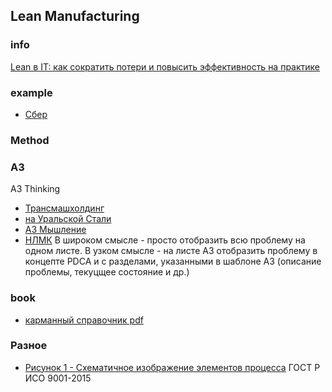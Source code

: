 
## Lean Manufacturing
### info
[Lean в IT: как сократить потери и повысить эффективность на практике](https://habr.com/ru/companies/sportmaster_lab/articles/921614/)

### example
- [Сбер](https://algoritminfo.ru/proizvodstvennaja-sistema-sberbanka-postojannoe-uluchshenie-klientskogo-opyta/)

### Method
### А3 
А3 Thinking
- [Трансмашхолдинг](https://up-pro.ru/library/production_management/systems/ispolzovanie-metodologii-a3/)
- [на Уральской Стали](https://up-pro.ru/library/production_management/lean/reshenie-problem-v-formate-a3/)
- [А3 Мышление](https://lean-area.livejournal.com/1494.html)
- [НЛМК](https://up-pro.ru/library/production_management/systems/a3-nlmk/)
В широком смысле - просто отобразить всю проблему на одном листе.
В узком смысле - на листе A3 отобразить проблему в концепте PDCA и с разделами, указанными в шаблоне A3 (описание проблемы, текуцщее состояние и др.)
### book
- [карманный справочник pdf](https://umpgroup.ru/images/50_LEAN_visuals_2015.pdf)

### Разное
- [Рисунок 1 - Схематичное изображение элементов процесса](https://docs.cntd.ru/document/1200124394) ГОСТ Р ИСО 9001-2015
